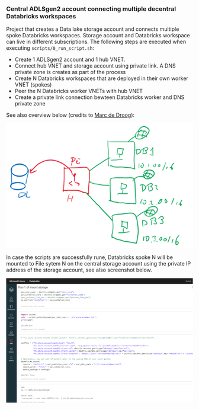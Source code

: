 ### Central ADLSgen2 account connecting multiple decentral Databricks workspaces
Project that creates a Data lake storage account and connects multiple spoke Databricks workspaces. Storage account and Databricks workspace can live in different subscriptions. The following steps are executed when executing ```scripts/0_run_script.sh```:

- Create 1 ADLSgen2 account and 1 hub VNET. 
- Connect hub VNET and storage account using private link. A DNS private zone is creates as part of the process
- Create N Databricks workspaces that are deployed in their own worker VNET (spokes)
- Peer the N Databricks worker VNETs with hub VNET
- Create a private link connection bewteen Databricks worker and DNS private zone

See also overview below (credits to [Marc de Droog](https://www.linkedin.com/in/marc-de-droog-776a94/)):

![Architecture](https://github.com/rebremer/blog-databrickshubspoke-git/blob/main/images/StorhubDatabricksspoke.png)

In case the scripts are successfully rune, Databricks spoke N will be mounted to File sytem N on the central storage account using the private IP address of the storage account, see also screenshot below.

![End result](https://github.com/rebremer/blog-databrickshubspoke-git/blob/main/images/databricks_end_result.png)